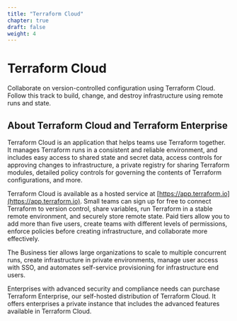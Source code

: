 ```yaml
---
title: "Terraform Cloud"
chapter: true
draft: false
weight: 4
---
```


# Terraform Cloud

Collaborate on version-controlled configuration using Terraform Cloud. Follow this track to build, change, and destroy infrastructure using remote runs and state.

## About Terraform Cloud and Terraform Enterprise

Terraform Cloud is an application that helps teams use Terraform together. It manages Terraform runs in a consistent and reliable environment, and includes easy access to shared state and secret data, access controls for approving changes to infrastructure, a private registry for sharing Terraform modules, detailed policy controls for governing the contents of Terraform configurations, and more.

Terraform Cloud is available as a hosted service at [https://app.terraform.io](https://app.terraform.io). Small teams can sign up for free to connect Terraform to version control, share variables, run Terraform in a stable remote environment, and securely store remote state. Paid tiers allow you to add more than five users, create teams with different levels of permissions, enforce policies before creating infrastructure, and collaborate more effectively.

The Business tier allows large organizations to scale to multiple concurrent runs, create infrastructure in private environments, manage user access with SSO, and automates self-service provisioning for infrastructure end users.

Enterprises with advanced security and compliance needs can purchase Terraform Enterprise, our self-hosted distribution of Terraform Cloud. It offers enterprises a private instance that includes the advanced features available in Terraform Cloud.
